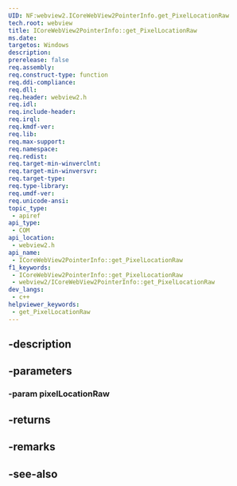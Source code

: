 ```yaml
---
UID: NF:webview2.ICoreWebView2PointerInfo.get_PixelLocationRaw
tech.root: webview
title: ICoreWebView2PointerInfo::get_PixelLocationRaw
ms.date: 
targetos: Windows
description: 
prerelease: false
req.assembly: 
req.construct-type: function
req.ddi-compliance: 
req.dll: 
req.header: webview2.h
req.idl: 
req.include-header: 
req.irql: 
req.kmdf-ver: 
req.lib: 
req.max-support: 
req.namespace: 
req.redist: 
req.target-min-winverclnt: 
req.target-min-winversvr: 
req.target-type: 
req.type-library: 
req.umdf-ver: 
req.unicode-ansi: 
topic_type:
 - apiref
api_type:
 - COM
api_location:
 - webview2.h
api_name:
 - ICoreWebView2PointerInfo::get_PixelLocationRaw
f1_keywords:
 - ICoreWebView2PointerInfo::get_PixelLocationRaw
 - webview2/ICoreWebView2PointerInfo::get_PixelLocationRaw
dev_langs:
 - c++
helpviewer_keywords:
 - get_PixelLocationRaw
---
```


## -description

## -parameters

### -param pixelLocationRaw

## -returns

## -remarks

## -see-also

